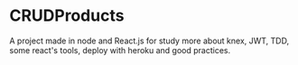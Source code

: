 # CRUDProducts
A project made in node and React.js for study more about knex, JWT, TDD, some react's tools, deploy with heroku and good practices.
